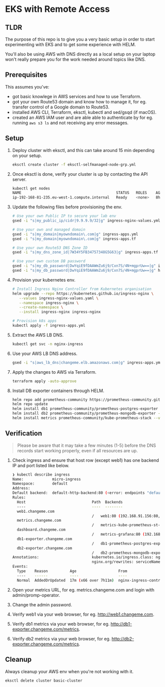 # EKS with Remote Access

## TLDR

The purpose of this repo is to give you a very basic setup in order to start experimenting with EKS and to get some experience with HELM.

You'll also be using AWS with DNS directly as a local setup on your laptop won't really prepare you for the work needed around topics like DNS.

## Prerequisites

This assumes you've:

- got basic knowlege in AWS services and how to use Terraform.
- got your own Route53 domain and know how to manage it, for eg. transfer control of a Google domain to Route53.
- installed AWS CLI, Terraform, eksctl, kubectl and sed/gsqd (if macOS).
- created an AWS IAM user and are able able to authenticate by for eg. running `aws s3 ls` and not receiving any error messages.

## Setup

1. Deploy cluster with eksctl, and this can take around 15 min depending on your setup.

   ```bash
   eksctl create cluster -f eksctl-selfmanaged-node-grp.yml
   ```

2. Once eksctl is done, verify your cluster is up by contacting the API server.

   ```bash
   kubectl get nodes
   NAME                                           STATUS   ROLES    AGE   VERSION
   ip-192-168-81-235.eu-west-1.compute.internal   Ready    <none>   8h    v1.21.5-eks-9017834
   ```

3. Update the following files before provisioning the env.

   ```bash
   # Use your own Public IP to secure your lab env
   gsed -i "s|my_public_ip/cidr|9.9.9.9/32|g" ingress-nginx-values.yml

   # Use your own and managed domain
   gsed -i "s|my_domain|myowndomain\.com|g" ingress-apps.yml
   gsed -i "s|my_domain|myowndomain\.com|g" ingress-apps.tf

   # Use your own Route53 DNS Zone ID
   gsed -i "s|my_dns_zone_id|7W34Y5FB34757348G5G63|g" ingress-apps.tf

   # Use your own custom DB password
   gsed -i "s|my_db_password|DwYqiE9fDAAWmZu6j9/Cxn7S/4N+mgprUw==|g" ingress-apps.yml
   gsed -i "s|my_db_password|DwYqiE9fDAAWmZu6j9/Cxn7S/4N+mgprUw==|g" helm-db1-exporter.yml
   ```

4. Provision your kubernetes env.

   ```bash
   # Install Ingress Nginx Controller from Kubernetes organisation
   helm upgrade --repo https://kubernetes.github.io/ingress-nginx \
      --values ingress-nginx-values.yaml \
      --namespace ingress-nginx \
      --create-namespace \
      --install ingress-nginx ingress-nginx

   # Provision k8s apps
   kubectl apply -f ingress-apps.yml
   ```

5. Extract the AWS LB DNS.

   ```bash
   kubectl get svc -n nginx-ingress
   ```

6. Use your AWS LB DNS address.

   ```bash
   gsed -i "s|aws_lb_dns|changeme.elb.amazonaws.com|g" ingress-apps.yml
   ```

7. Apply the changes to AWS via Terraform.

   ```bash
   terraform apply -auto-approve
   ```

8. Install DB exporter containers through HELM.

   ```bash
   helm repo add prometheus-community https://prometheus-community.github.io/helm-charts
   helm repo update
   helm install db1 prometheus-community/prometheus-postgres-exporter -f helm-db1-exporter.yml
   helm install db2 prometheus-community/prometheus-mongodb-exporter -f helm-db2-exporter.yml
   helm install metrics prometheus-community/kube-prometheus-stack --version "33.2.0"
   ```

## Verification

> Please be aware that it may take a few minutes (1-5) before the DNS records start working properly, even if all resources are up.

1. Check ingress and ensure that host row (except web1) has one backend IP and port listed like below.

   ```bash
   ❯ kubectl describe ingress
   Name:             micro-ingress
   Namespace:        default
   Address:
   Default backend:  default-http-backend:80 (<error: endpoints "default-http-backend" not found>)
   Rules:
     Host                              Path  Backends
     ----                              ----  --------
     web1.changeme.com
                                       /   web1:80 (192.168.91.156:80,192.168.91.37:80)
     metrics.changeme.com
                                       /   metrics-kube-prometheus-st-prometheus:9090 (192.168.81.52:9090)
     dashboard.changeme.com
                                       /   metrics-grafana:80 (192.168.66.79:3000)
     db1-exporter.changeme.com
                                       /   db1-prometheus-postgres-exporter:80 (192.168.89.143:9187)
     db2-exporter.changeme.com
                                       /   db2-prometheus-mongodb-exporter:9216 (192.168.89.80:9216)
   Annotations:                        kubernetes.io/ingress.class: nginx
                                       nginx.org/rewrites: serviceName=apache-svc rewrite=/
   Events:
     Type    Reason          Age                   From                      Message
     ----    ------          ----                  ----                      -------
     Normal  AddedOrUpdated  17m (x66 over 7h11m)  nginx-ingress-controller  Configuration for default/micro-ingress was added or updated
   ```

2. Open your metrics URL, for eg. metrics.changeme.com and login with admin/promp-operator.
3. Change the admin password.
4. Verify web1 via your web browser, for eg. <http://web1.changeme.com>.
5. Verify db1 metrics via your web browser, for eg. <http://db1-exporter.changeme.com/metrics>.
6. Verify db2 metrics via your web browser, for eg. <http://db2-exporter.changeme.com/metrics>.

## Cleanup

Always cleanup your AWS env when you're not working with it.

```bash
eksctl delete cluster basic-cluster
```
